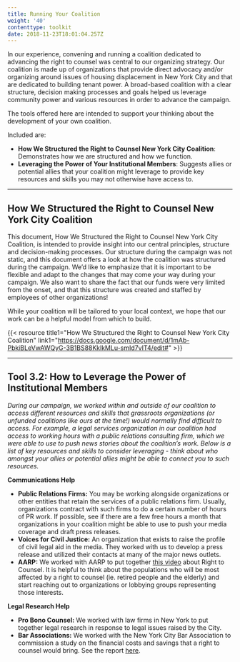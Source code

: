 ```yaml
---
title: Running Your Coalition
weight: '40'
contenttype: toolkit
date: 2018-11-23T18:01:04.257Z
---
```

In our experience, convening and running a coalition dedicated to advancing the right to counsel was central to our organizing strategy. Our coalition is made up of organizations that provide direct advocacy and/or organizing around issues of housing displacement in New York City and that are dedicated to building tenant power. A broad-based coalition with a clear structure, decision making processes and goals helped us leverage community power and various resources in order to advance the campaign.

The tools offered here are intended to support your thinking about the development of your own coalition. 

Included are:

* **How We Structured the Right to Counsel New York City Coalition**: Demonstrates how we are structured and how we function.
* **Leveraging the Power of Your Institutional Members**: Suggests allies or potential allies that your coalition might leverage to provide key resources and skills you may not otherwise have access to. 

<hr />

## How We Structured the Right to Counsel New York City Coalition

This document, How We Structured the Right to Counsel New York City Coalition, is intended to provide insight into our central principles, structure and decision-making processes. Our structure during the campaign was not static, and this document offers a look at how the coalition was structured during the campaign. We’d like to emphasize that it is important to be flexible and adapt to the changes that may come your way during your campaign. We also want to share the fact that our funds were very limited from the onset, and that this structure was created and staffed by employees of other organizations!

While your coalition will be tailored to your local context, we hope that our work can be a helpful model from which to build.

{{< resource title1="How We Structured the Right to Counsel New York City Coalition" link1="https://docs.google.com/document/d/1mAb-PbkiBLeVwAWQyG-3B1BS88KklkMLu-smId7vIT4/edit#" >}}

<hr />

## Tool 3.2: How to Leverage the Power of Institutional Members

_During our campaign, we worked within and outside of our coalition to access different resources and skills that grassroots organizations (or unfunded coalitions like ours at the time!)  would normally find difficult to access. For example, a legal services organization in our coalition had access to working hours with a public relations consulting firm, which we were able to use to push news stories about the coalition’s work. Below is a list of key resources and skills to consider leveraging - think about who amongst your allies or potential allies might be able to connect you to such resources._

**Communications Help**

* **Public Relations Firms:** You may be working alongside organizations or other entities that retain the services of a public relations firm. Usually, organizations contract with such firms to do a certain number of hours of PR work. If possible, see if there are a few free hours a month that organizations in your coalition might be able to use to push your media coverage and draft press releases. 
* **Voices for Civil Justice:**  An organization that exists to raise the profile of civil legal aid in the media. They worked with us to develop a press release and utilized their contacts at many of the major news outlets.
* **AARP:** We worked with AARP to put together [this video](https://drive.google.com/file/d/1raLveigHkHU-4q9uiC59OTtYiL4QZSk-/view) about Right to Counsel. It is helpful to think about the populations who will be most affected by a right to counsel (ie. retired people and the elderly) and start reaching out to organizations or lobbying groups representing those interests.

**Legal Research Help**

* **Pro Bono Counsel:**  We worked with law firms in New York to put together legal research in response to legal issues raised by the City.
* **Bar Associations:** We worked with the New York City Bar Association to commission a study on the financial costs and savings that a right to counsel would bring. See the report [here](https://d3n8a8pro7vhmx.cloudfront.net/righttocounselnyc/pages/23/attachments/original/1460160961/SRR_report_two_pager_FINAL.pdf?1460160961).
